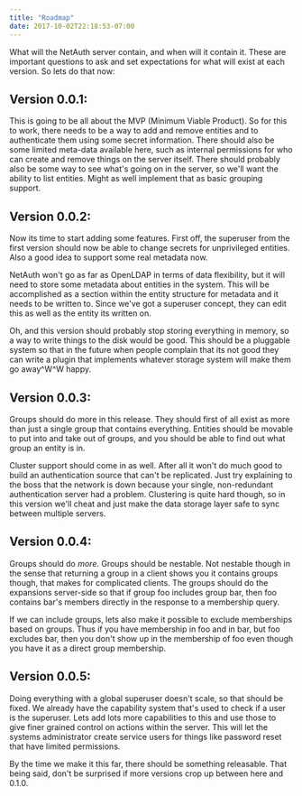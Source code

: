 ```yaml
---
title: "Roadmap"
date: 2017-10-02T22:18:53-07:00
---
```


What will the NetAuth server contain, and when will it contain it.
These are important questions to ask and set expectations for what
will exist at each version. So lets do that now:

Version 0.0.1:
-------------

This is going to be all about the MVP (Minimum Viable Product).  So
for this to work, there needs to be a way to add and remove entities
and to authenticate them using some secret information.  There should
also be some limited meta-data available here, such as internal
permissions for who can create and remove things on the server itself.
There should probably also be some way to see what's going on in the
server, so we'll want the ability to list entities.  Might as well
implement that as basic grouping support.

Version 0.0.2:
--------------

Now its time to start adding some features.  First off, the superuser
from the first version should now be able to change secrets for
unprivileged entities.  Also a good idea to support some real metadata
now.

NetAuth won't go as far as OpenLDAP in terms of data flexibility, but
it will need to store some metadata about entities in the system.
This will be accomplished as a section within the entity structure for
metadata and it needs to be written to.  Since we've got a superuser
concept, they can edit this as well as the entity its written on.

Oh, and this version should probably stop storing everything in
memory, so a way to write things to the disk would be good.  This
should be a pluggable system so that in the future when people
complain that its not good they can write a plugin that implements
whatever storage system will make them go away^W^W happy.

Version 0.0.3:
--------------

Groups should do more in this release.  They should first of all exist
as more than just a single group that contains everything.  Entities
should be movable to put into and take out of groups, and you should
be able to find out what group an entity is in.

Cluster support should come in as well.  After all it won't do much
good to build an authentication source that can't be replicated.  Just
try explaining to the boss that the network is down because your
single, non-redundant authentication server had a problem.  Clustering
is quite hard though, so in this version we'll cheat and just make the
data storage layer safe to sync between multiple servers.

Version 0.0.4:
--------------

Groups should do *more*.  Groups should be nestable.  Not nestable
though in the sense that returning a group in a client shows you it
contains groups though, that makes for complicated clients.  The
groups should do the expansions server-side so that if group foo
includes group bar, then foo contains bar's members directly in the
response to a membership query.

If we can include groups, lets also make it possible to exclude
memberships based on groups.  Thus if you have membership in foo and
in bar, but foo excludes bar, then you don't show up in the membership
of foo even though you have it as a direct group membership.

Version 0.0.5:
--------------

Doing everything with a global superuser doesn't scale, so that should
be fixed.  We already have the capability system that's used to check
if a user is the superuser.  Lets add lots more capabilities to this
and use those to give finer grained control on actions within the
server.  This will let the systems administrator create service users
for things like password reset that have limited permissions.

By the time we make it this far, there should be something releasable.
That being said, don't be surprised if more versions crop up between
here and 0.1.0.
